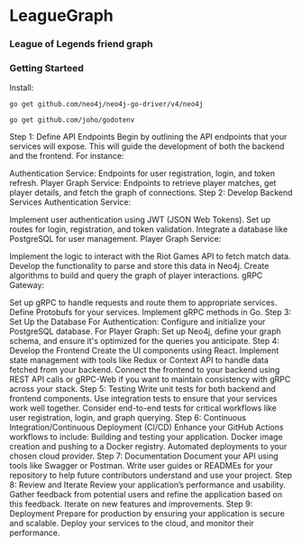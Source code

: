 # LeagueGraph

### League of Legends friend graph


### Getting Starteed

Install:

```
go get github.com/neo4j/neo4j-go-driver/v4/neo4j

go get github.com/joho/godotenv
```



Step 1: Define API Endpoints
Begin by outlining the API endpoints that your services will expose. This will guide the development of both the backend and the frontend. For instance:

Authentication Service: Endpoints for user registration, login, and token refresh.
Player Graph Service: Endpoints to retrieve player matches, get player details, and fetch the graph of connections.
Step 2: Develop Backend Services
Authentication Service:

Implement user authentication using JWT (JSON Web Tokens).
Set up routes for login, registration, and token validation.
Integrate a database like PostgreSQL for user management.
Player Graph Service:

Implement the logic to interact with the Riot Games API to fetch match data.
Develop the functionality to parse and store this data in Neo4j.
Create algorithms to build and query the graph of player interactions.
gRPC Gateway:

Set up gRPC to handle requests and route them to appropriate services.
Define Protobufs for your services.
Implement gRPC methods in Go.
Step 3: Set Up the Database
For Authentication: Configure and initialize your PostgreSQL database.
For Player Graph: Set up Neo4j, define your graph schema, and ensure it's optimized for the queries you anticipate.
Step 4: Develop the Frontend
Create the UI components using React.
Implement state management with tools like Redux or Context API to handle data fetched from your backend.
Connect the frontend to your backend using REST API calls or gRPC-Web if you want to maintain consistency with gRPC across your stack.
Step 5: Testing
Write unit tests for both backend and frontend components.
Use integration tests to ensure that your services work well together.
Consider end-to-end tests for critical workflows like user registration, login, and graph querying.
Step 6: Continuous Integration/Continuous Deployment (CI/CD)
Enhance your GitHub Actions workflows to include:
Building and testing your application.
Docker image creation and pushing to a Docker registry.
Automated deployments to your chosen cloud provider.
Step 7: Documentation
Document your API using tools like Swagger or Postman.
Write user guides or READMEs for your repository to help future contributors understand and use your project.
Step 8: Review and Iterate
Review your application’s performance and usability.
Gather feedback from potential users and refine the application based on this feedback.
Iterate on new features and improvements.
Step 9: Deployment
Prepare for production by ensuring your application is secure and scalable.
Deploy your services to the cloud, and monitor their performance.